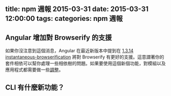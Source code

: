 title: npm 週報 2015-03-31
date: 2015-03-31 12:00:00
tags:
categories: npm 週報
---
## Angular 增加對 Browserify 的支援

如果你沒注意到這個消息，Angular 在最近新版本中提到在 [1.3.14 instantaneous-browserification](https://github.com/angular/angular.js/blob/master/CHANGELOG.md#1314-instantaneous-browserification-2015-02-24) 將對 Browserify 有更好的支援。這意謂著你的套件相依可以幫你處理一些相依樹的問題。如果要使用這個新個功能，對模組以及應用程式都需要做一些[調整](http://blog.npmjs.org/post/114584444410/using-angulars-new-improved-browserify-support)。

## CLI 有什麼新功能？